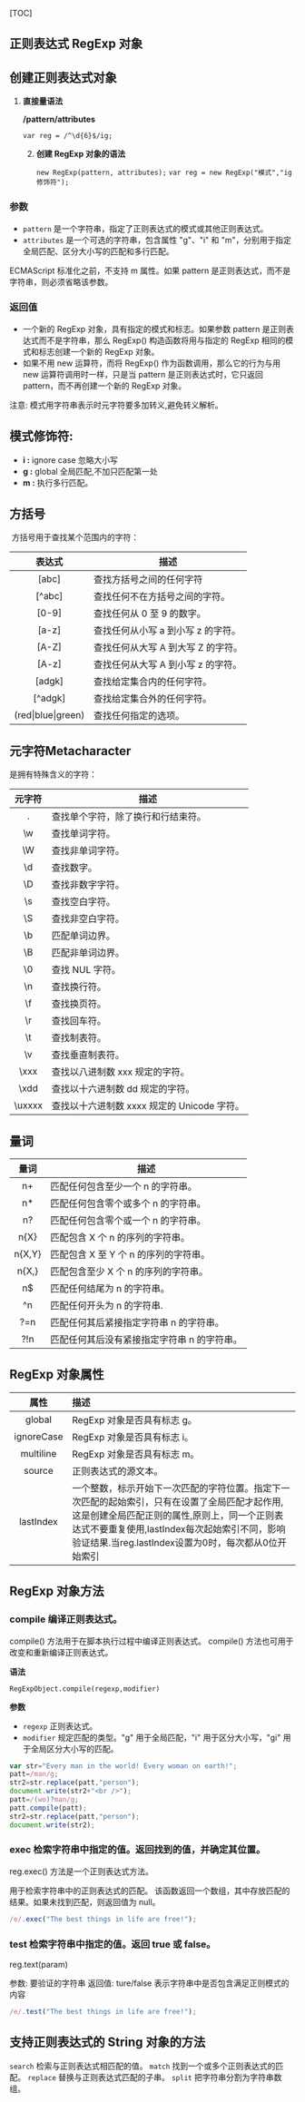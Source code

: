 [TOC]



## 正则表达式  RegExp 对象

## 创建正则表达式对象

1. **直接量语法** 

   **/pattern/attributes**

   `var reg = /^\d{6}$/ig;`

   2. **创建 RegExp 对象的语法**

        `new RegExp(pattern, attributes);`
        `var reg = new RegExp("模式","ig 修饰符");`

### 参数

- `pattern` 是一个字符串，指定了正则表达式的模式或其他正则表达式。
- `attributes` 是一个可选的字符串，包含属性 "g"、"i" 和 "m"，分别用于指定全局匹配、区分大小写的匹配和多行匹配。

ECMAScript 标准化之前，不支持 m 属性。如果 pattern 是正则表达式，而不是字符串，则必须省略该参数。

### 返回值

- 一个新的 RegExp 对象，具有指定的模式和标志。如果参数 pattern 是正则表达式而不是字符串，那么 RegExp() 构造函数将用与指定的 RegExp 相同的模式和标志创建一个新的 RegExp 对象。
- 如果不用 new 运算符，而将 RegExp() 作为函数调用，那么它的行为与用 new 运算符调用时一样，只是当 pattern 是正则表达式时，它只返回 pattern，而不再创建一个新的 RegExp 对象。

注意: 模式用字符串表示时元字符要多加转义\,避免转义解析。



## 模式修饰符:
-  **i :**     ignore case 忽略大小写
- **g :**    global 全局匹配,不加只匹配第一处
- **m :**	执行多行匹配。



## 方括号
​        方括号用于查找某个范围内的字符：

|       表达式       | 描述                               |
| :----------------: | ---------------------------------- |
|       [abc]        | 查找方括号之间的任何字符           |
|       [^abc]       | 查找任何不在方括号之间的字符。     |
|       [0-9]        | 查找任何从 0 至 9 的数字。         |
|       [a-z]        | 查找任何从小写 a 到小写 z 的字符。 |
|       [A-Z]        | 查找任何从大写 A 到大写 Z 的字符。 |
|       [A-z]        | 查找任何从大写 A 到小写 z 的字符。 |
|       [adgk]       | 查找给定集合内的任何字符。         |
|      [^adgk]       | 查找给定集合外的任何字符。         |
| (red\|blue\|green) | 查找任何指定的选项。               |

## 元字符Metacharacter

是拥有特殊含义的字符：

| 元字符 | 描述                                        |
| :----: | ------------------------------------------- |
|   .    | 查找单个字符，除了换行和行结束符。          |
|   \w   | 查找单词字符。                              |
|   \W   | 查找非单词字符。                            |
|   \d   | 查找数字。                                  |
|   \D   | 查找非数字字符。                            |
|   \s   | 查找空白字符。                              |
|   \S   | 查找非空白字符。                            |
|   \b   | 匹配单词边界。                              |
|   \B   | 匹配非单词边界。                            |
|   \0   | 查找 NUL 字符。                             |
|   \n   | 查找换行符。                                |
|   \f   | 查找换页符。                                |
|   \r   | 查找回车符。                                |
|   \t   | 查找制表符。                                |
|   \v   | 查找垂直制表符。                            |
|  \xxx  | 查找以八进制数 xxx 规定的字符。             |
|  \xdd  | 查找以十六进制数 dd 规定的字符。            |
| \uxxxx | 查找以十六进制数 xxxx 规定的 Unicode 字符。 |

## 量词

|  量词  | 描述                                        |
| :----: | ------------------------------------------- |
|   n+   | 匹配任何包含至少一个 n 的字符串。           |
|   n*   | 匹配任何包含零个或多个 n 的字符串。         |
|   n?   | 匹配任何包含零个或一个 n 的字符串。         |
|  n{X}  | 匹配包含 X 个 n 的序列的字符串。            |
| n{X,Y} | 匹配包含 X 至 Y 个 n 的序列的字符串。       |
| n{X,}  | 匹配包含至少 X 个 n 的序列的字符串。        |
|   n$   | 匹配任何结尾为 n 的字符串。                 |
|   ^n   | 匹配任何开头为 n 的字符串.                  |
|  ?=n   | 匹配任何其后紧接指定字符串 n 的字符串。     |
|  ?!n   | 匹配任何其后没有紧接指定字符串 n 的字符串。 |




## RegExp 对象属性

|    属性    | 描述                                                         |
| :--------: | :----------------------------------------------------------- |
|   global   | RegExp 对象是否具有标志 g。                                  |
| ignoreCase | RegExp 对象是否具有标志 i。                                  |
| multiline  | RegExp 对象是否具有标志 m。                                  |
|   source   | 正则表达式的源文本。                                         |
| lastIndex  | 一个整数，标示开始下一次匹配的字符位置。指定下一次匹配的起始索引，只有在设置了全局匹配才起作用,这是创建全局匹配正则的属性,原则上，同一个正则表达式不要重复使用,lastIndex每次起始索引不同，影响验证结果.当reg.lastIndex设置为0时，每次都从0位开始索引 |



## RegExp 对象方法


### compile	编译正则表达式。

compile() 方法用于在脚本执行过程中编译正则表达式。
compile() 方法也可用于改变和重新编译正则表达式。

 **语法**

`RegExpObject.compile(regexp,modifier)`

**参数**

- `regexp`	    正则表达式。
- `modifier`	规定匹配的类型。"g" 用于全局匹配，"i" 用于区分大小写，"gi" 用于全局区分大小写的匹配。

```javascript
var str="Every man in the world! Every woman on earth!";
patt=/man/g;
str2=str.replace(patt,"person");
document.write(str2+"<br />");
patt=/(wo)?man/g;
patt.compile(patt);
str2=str.replace(patt,"person");
document.write(str2);
```



### exec        检索字符串中指定的值。返回找到的值，并确定其位置。

reg.exec() 方法是一个正则表达式方法。

用于检索字符串中的正则表达式的匹配。 该函数返回一个数组，其中存放匹配的结果。如果未找到匹配，则返回值为 null。

```javascript
/e/.exec("The best things in life are free!");
```



### test       检索字符串中指定的值。返回 true 或 false。

reg.text(param)

参数: 要验证的字符串
返回值: ture/false 表示字符串中是否包含满足正则模式的内容

```javascript
/e/.test("The best things in life are free!");
```



## 支持正则表达式的 String 对象的方法


`search`	   检索与正则表达式相匹配的值。
`match`	   找到一个或多个正则表达式的匹配。
`replace`	 替换与正则表达式匹配的子串。
`split`	       把字符串分割为字符串数组。